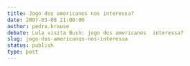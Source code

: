 ```yaml
---
title: Jogo dos americanos nos interessa?
date: 2007-03-08 21:00:00
author: pedro.krause
debate: Lula visita Bush: jogo dos americanos  interessa?
slug: jogo-dos-americanos-nos-interessa
status: publish 
type: post
---
```



